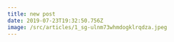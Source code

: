 ```yaml
---
title: new post
date: 2019-07-23T19:32:50.756Z
image: /src/articles/1_sg-ulnm73whmdogklrqdza.jpeg
---
```


